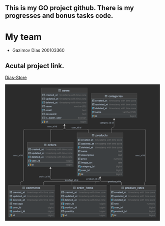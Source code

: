 ## This is my GO project github. There is my progresses and bonus tasks code. 

# My team 
* Gazimov Dias 200103360 

## Acutal project link.
[Dias-Store](https://github.com/Gvzum/dias-store)

![ERD](store_erd.png)